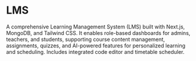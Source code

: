 # LMS
A comprehensive Learning Management System (LMS) built with Next.js, MongoDB, and Tailwind CSS. It enables role-based dashboards for admins, teachers, and students, supporting course content management, assignments, quizzes, and AI-powered features for personalized learning and scheduling. Includes integrated code editor and timetable scheduler.
